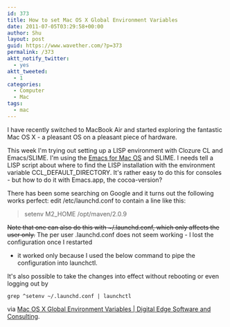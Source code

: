 ```yaml
---
id: 373
title: How to set Mac OS X Global Environment Variables
date: 2011-07-05T03:29:58+00:00
author: Shu
layout: post
guid: https://www.wavether.com/?p=373
permalink: /373
aktt_notify_twitter:
  - yes
aktt_tweeted:
  - 1
categories:
  - Computer
  - Mac
tags:
  - mac
---
```

I have recently switched to MacBook Air and started exploring the fantastic Mac
OS X - a pleasant OS on a pleasant piece of hardware.

This week I'm trying out setting up a LISP environment with Clozure CL and
Emacs/SLIME. I'm using the [Emacs for Mac OS](http://emacsformacosx.com/) and
SLIME. I needs tell a LISP script about where to find the LISP installation
with the environment variable CCL\_DEFAULT\_DIRECTORY. It's rather easy to do
this for consoles - but how to do it with Emacs.app, the cocoa-version?

There has been some searching on Google and it turns out the following works
perfect: edit /etc/launchd.conf to contain a line like this:

> setenv M2_HOME /opt/maven/2.0.9

<del datetime="2011-07-07T11:39:10+00:00">Note that one can also do this with
~/.launchd.conf, which only affects the user only.</del> The per user
.launchd.conf does not seem working - I lost the configuration once I restarted
- it worked only because I used the below command to pipe the configuration
into launchctl.

It's also possible to take the changes into effect without rebooting or even
logging out by

    grep ^setenv ~/.launchd.conf | launchctl

via [Mac OS X Global Environment Variables \| Digital Edge Software and
Consulting](http://www.digitaledgesw.com/node/31).
